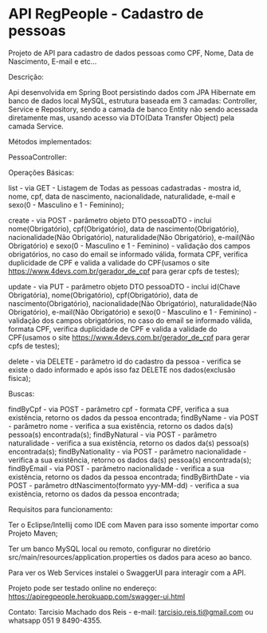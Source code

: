 # API RegPeople - Cadastro de pessoas

Projeto de API para cadastro de dados pessoas como CPF, Nome, Data de Nascimento, E-mail e etc...

Descrição:

Api desenvolvida em Spring Boot persistindo dados com JPA Hibernate em banco de dados local MySQL, estrutura baseada em 3 camadas: Controller, Service e Repository, sendo a camada de banco Entity não sendo acessada diretamente mas, usando acesso via DTO(Data Transfer Object) pela camada Service.

Métodos implementados:

PessoaController:

Operações Básicas:

list - via GET - Listagem de Todas as pessoas cadastradas - mostra id, nome, cpf, data de nascimento, nacionalidade, naturalidade, e-mail e sexo(0 - Masculino e 1 - Feminino);

create - via POST - parâmetro objeto DTO pessoaDTO - inclui nome(Obrigatório), cpf(Obrigatório), data de nascimento(Obrigatório), nacionalidade(Não Obrigatório), naturalidade(Não Obrigatório), e-mail(Não Obrigatório) e sexo(0 - Masculino e 1 - Feminino) - validação dos campos obrigatórios, no caso do email se informado válida, formata CPF, verifica duplicidade de CPF e valida a validade do CPF(usamos o site https://www.4devs.com.br/gerador_de_cpf para gerar cpfs de testes);

update - via PUT - parâmetro objeto DTO pessoaDTO - inclui id(Chave Obrigatória), nome(Obrigatório), cpf(Obrigatório), data de nascimento(Obrigatório), nacionalidade(Não Obrigatório), naturalidade(Não Obrigatório), e-mail(Não Obrigatório) e sexo(0 - Masculino e 1 - Feminino) - validação dos campos obrigatórios, no caso do email se informado válida, formata CPF, verifica duplicidade de CPF e valida a validade do CPF(usamos o site https://www.4devs.com.br/gerador_de_cpf para gerar cpfs de testes);

delete - via DELETE - parâmetro id do cadastro da pessoa - verifica se existe o dado informado e após isso faz DELETE nos dados(exclusão fisica);

Buscas:

findByCpf - via POST - parâmetro cpf - formata CPF, verifica a sua existência, retorno os dados da pessoa encontrada;
findByName - via POST - parâmetro nome - verifica a sua existência, retorno os dados da(s) pessoa(s) encontrada(s);
findByNatural - via POST - parâmetro naturalidade - verifica a sua existência, retorno os dados da(s) pessoa(s) encontrada(s);
findByNationality - via POST - parâmetro nacionalidade - verifica a sua existência, retorno os dados da(s) pessoa(s) encontrada(s);
findByEmail - via POST - parâmetro nacionalidade - verifica a sua existência, retorno os dados da pessoa encontrada;
findByBirthDate - via POST - parâmetro dtNascimento(formato yyy-MM-dd) - verifica a sua existência, retorno os dados da pessoa encontrada;

Requisitos para funcionamento:

Ter o Eclipse/Intellij como IDE com Maven para isso somente importar como Projeto Maven;

Ter um banco MySQL local ou remoto, configurar no diretório src/main/resources/application.properties os dados para aceso ao banco.

Para ver os Web Services instalei o SwaggerUI para interagir com a API.

Projeto pode ser testado online no endereço: https://apiregpeople.herokuapp.com/swagger-ui.html

Contato: Tarcisio Machado dos Reis - e-mail: tarcisio.reis.ti@gmail.com ou whatsapp 051 9 8490-4355.
